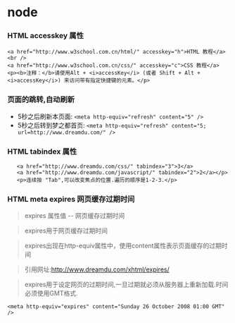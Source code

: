 # node
### HTML accesskey 属性
```
<a href="http://www.w3school.com.cn/html/" accesskey="h">HTML 教程</a><br />
<a href="http://www.w3school.com.cn/css/" accesskey="c">CSS 教程</a>
<p><b>注释：</b>请使用Alt + <i>accessKey</i> (或者 Shift + Alt + <i>accessKey</i>) 来访问带有指定快捷键的元素。</p>
```

### 页面的跳转,自动刷新
- 5秒之后刷新本页面:
```<meta http-equiv="refresh" content="5" />```
- 5秒之后转到梦之都首页:
```<meta http-equiv="refresh" content="5; url=http://www.dreamdu.com/" /> ```

###  HTML tabindex 属性
```<p><a href="http://www.dreamdu.com/xhtml/" tabindex="1">1</a>      
   <a href="http://www.dreamdu.com/css/" tabindex="3">3</a>      
   <a href="http://www.dreamdu.com/javascript/" tabindex="2">2</a></p>
   <p>连续按 "Tab",可以改变焦点的位置.遍历的顺序是1-2-3.</p>
```
### HTML meta expires 网页缓存过期时间
> expires 属性值 -- 网页缓存过期时间

> expires用于网页缓存过期时间

> expires出现在http-equiv属性中，使用content属性表示页面缓存的过期时间

> 引用网址:http://www.dreamdu.com/xhtml/expires/

> expires用于设定网页的过期时间,一旦过期就必须从服务器上重新加载.时间必须使用GMT格式.
```
<meta http-equiv="expires" content="Sunday 26 October 2008 01:00 GMT" />
```
